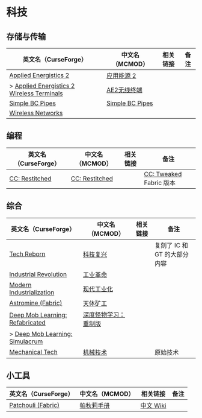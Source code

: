 # 科技

## 存储与传输

| 英文名（CurseForge）                                                                                                                | 中文名（MCMOD）                                         | 相关链接 | 备注 |
| ----------------------------------------------------------------------------------------------------------------------------------- | ------------------------------------------------------- | -------- | ---- |
| [Applied Energistics 2](https://www.curseforge.com/minecraft/mc-mods/applied-energistics-2)                                         | [应用能源 2](https://www.mcmod.cn/class/260.html)       |          |      |
| > [Applied Energistics 2 Wireless Terminals](https://www.curseforge.com/minecraft/mc-mods/applied-energistics-2-wireless-terminals) | [AE2无线终端](https://www.mcmod.cn/class/3712.html)     |          |      |
| [Simple BC Pipes](https://www.curseforge.com/minecraft/mc-mods/SimplePipes)                                                         | [Simple BC Pipes](https://www.mcmod.cn/class/2001.html) |          |      |
| [Wireless Networks](https://www.curseforge.com/minecraft/mc-mods/wireless-networks)                                                 |                                                         |          |      |

## 编程

| 英文名（CurseForge）                                                         | 中文名（MCMOD）                                        | 相关链接 | 备注                                                            |
| ---------------------------------------------------------------------------- | ------------------------------------------------------ | -------- | --------------------------------------------------------------- |
| [CC: Restitched](https://www.curseforge.com/minecraft/mc-mods/cc-restitched) | [CC: Restitched](https://www.mcmod.cn/class/3518.html) |          | [CC: Tweaked](https://www.mcmod.cn/class/1681.html) Fabric 版本 |

## 综合

| 英文名（CurseForge）                                                                                           | 中文名（MCMOD）                                              | 相关链接 | 备注                         |
| -------------------------------------------------------------------------------------------------------------- | ------------------------------------------------------------ | -------- | ---------------------------- |
| [Tech Reborn](https://www.curseforge.com/minecraft/mc-mods/techreborn)                                         | [科技复兴](https://www.mcmod.cn/class/558.html)              |          | 复刻了 IC 和 GT 的大部分内容 |
| [Industrial Revolution](https://www.curseforge.com/minecraft/mc-mods/industrial-revolution)                    | [工业革命](https://www.mcmod.cn/class/2752.html)             |          |                              |
| [Modern Industrialization](https://www.curseforge.com/minecraft/mc-mods/modern-industrialization)              | [现代工业化](https://www.mcmod.cn/class/3472.html)           |          |                              |
| [Astromine (Fabric)](https://www.curseforge.com/minecraft/mc-mods/astromine-fabric)                            | [天体矿工](https://www.mcmod.cn/class/2832.html)             |          |                              |
| [Deep Mob Learning: Refabricated](https://www.curseforge.com/minecraft/mc-mods/deep-mob-learning-refabricated) | [深度怪物学习：重制版](https://www.mcmod.cn/class/3003.html) |          |                              |
| > [Deep Mob Learning: Simulacrum](https://www.curseforge.com/minecraft/mc-mods/deep-mob-learning-simulacrum)   |                                                              |          |                              |
| [Mechanical Tech](https://www.curseforge.com/minecraft/mc-mods/mechanical-tech)                                | [机械技术](https://www.mcmod.cn/class/4959.html)             |          | 原始技术                     |

## 小工具

| 英文名（CurseForge）                                                                | 中文名（MCMOD）                                    | 相关链接                                                              | 备注 |
| ----------------------------------------------------------------------------------- | -------------------------------------------------- | --------------------------------------------------------------------- | ---- |
| [Patchouli (Fabric)](https://www.curseforge.com/minecraft/mc-mods/patchouli-fabric) | [帕秋莉手册](https://www.mcmod.cn/class/1388.html) | [中文 Wiki](https://github.com/SQwatermark/Patchouli-wiki-zh_cn/wiki) |      |

